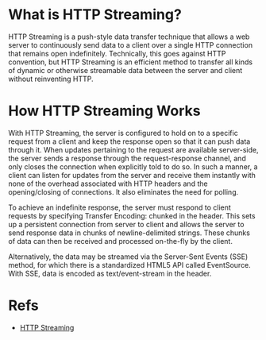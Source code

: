 # What is HTTP Streaming?
HTTP Streaming is a push-style data transfer technique that allows a web server to continuously send data to a client over a single HTTP connection that remains open indefinitely. Technically, this goes against HTTP convention, but HTTP Streaming is an efficient method to transfer all kinds of dynamic or otherwise streamable data between the server and client without reinventing HTTP.

# How HTTP Streaming Works
With HTTP Streaming, the server is configured to hold on to a specific request from a client and keep the response open so that it can push data through it. When updates pertaining to the request are available server-side, the server sends a response through the request-response channel, and only closes the connection when explicitly told to do so. In such a manner, a client can listen for updates from the server and receive them instantly with none of the overhead associated with HTTP headers and the opening/closing of connections. It also eliminates the need for polling.

To achieve an indefinite response, the server must respond to client requests by specifying Transfer Encoding: chunked in the header. This sets up a persistent connection from server to client and allows the server to send response data in chunks of newline-delimited strings. These chunks of data can then be received and processed on-the-fly by the client.

Alternatively, the data may be streamed via the Server-Sent Events (SSE) method, for which there is a standardized HTML5 API called EventSource. With SSE, data is encoded as text/event-stream in the header.

# Refs

- [HTTP Streaming](https://www.pubnub.com/learn/glossary/what-is-http-streaming/)
